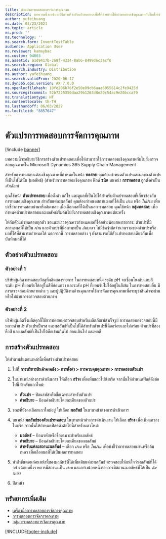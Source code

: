 ```yaml
---
title: ตัวแปรการทดสอบการจัดการคุณภาพ
description: บทความนี้จะอธิบายวิธีการสร้างตัวแปรทดสอบเพื่อให้สามารถใช้การทดสอบเชิงคุณภาพกับใบสั่งตรวจสอบคุณภาพใน Microsoft Dynamics 365 Supply Chain Management
author: yufeihuang
ms.date: 03/23/2021
ms.topic: article
ms.prod: ''
ms.technology: ''
ms.search.form: InventTestTable
audience: Application User
ms.reviewer: kamaybac
ms.custom: 94003
ms.assetid: a1d9417b-268f-4334-8ab6-8499d6c3acf0
ms.search.region: Global
ms.search.industry: Distribution
ms.author: yufeihuang
ms.search.validFrom: 2020-06-17
ms.dyn365.ops.version: AX 7.0.0
ms.openlocfilehash: 10fe206b76f2e50e09cb6aaa6055614c2fe9425d
ms.sourcegitcommit: 52b7225350daa29b1263d8e29c54ac9e20bcca70
ms.translationtype: HT
ms.contentlocale: th-TH
ms.lasthandoff: 06/03/2022
ms.locfileid: "8857647"
---
```

# <a name="quality-management-test-variables"></a>ตัวแปรการทดสอบการจัดการคุณภาพ

[!include [banner](../includes/banner.md)]

บทความนี้จะอธิบายวิธีการสร้างตัวแปรทดสอบเพื่อให้สามารถใช้การทดสอบเชิงคุณภาพกับใบสั่งตรวจสอบคุณภาพใน Microsoft Dynamics 365 Supply Chain Management

สำหรับการทดสอบแต่ละเชิงคุณภาพที่กำหนดในหน้า **ทดสอบ** คุณต้องกำหนดตัวแปรและผลของตัวแปรที่เป็นไปได้นั้น (ผลลัพธ์) (สำหรับการทดสอบเชิงคุณภาพ ฟิลด์ **ชนิด** บนหน้า **การทดสอบ** ถูกตั้งค่าเป็น *ตัวเลือก*)

คุณใช้หน้า **ตัวแปรทดสอบ** เพื่อตั้งค่า แก้ไข และดูผลที่เป็นไปได้สำหรับตัวแปรทดสอบที่เกี่ยวข้องกับการทดสอบเชิงคุณภาพ สำหรับแต่ละผลลัพธ์ คุณต้องกําหนดสถานะผลที่ได้เป็น *ผ่าน* หรือ *ไม่ผ่าน* เพื่อบ่งชี้ว่าการทดสอบผ่านหรือล้มเหลว เมื่อเลือกผลที่ได้เป็นผลการทดสอบ คุณใช้หน้า **กลุ่มทดสอบ** เพื่อกำหนดตัวแปรทดสอบและผลลัพธ์เริ่มต้นไปยังการทดสอบเชิงคุณภาพแต่ละครั้ง

ให้กับตัวแปรทดสอบทุกตัว ขอแนะนำว่าคุณควรกําหนดผลที่ได้อย่างน้อยสองรายการ: ตัวแปรที่มีสถานะผลที่ได้เป็น *ผ่าน* และตัวแปรที่มีสถานะเป็น *ล้มเหลว* ไม่มีขีดจํากัดจํานวนรวมของตัวแปรหรือผลที่ได้ที่สามารถกําหนดได้ นอกจากนี้ การทดสอบต่าง ๆ ยังสามารถใช้ตัวแปรทดสอบเดียวกันเพื่อบันทึกผลที่ได้

## <a name="examples-of-test-variables"></a>ตัวอย่างตัวแปรทดสอบ

### <a name="example-1"></a>ตัวอย่างที่ 1

บริษัทผู้ผลิตจะทดสอบวัสดุที่ผลิตสองรายการ ในการทดสอบหนึ่ง ระดับ pH จะเชื่อมโยงกับแถบสี ระดับ pH ที่ยอมรับได้อยู่ในสีที่อ่อนกว่า และระดับ pH ที่ยอมรับไม่ได้อยู่ในสีเข้ม ในการทดสอบอื่น มีการตรวจสอบด้วยภาพต่าง ๆ และผู้ปฏิบัติงานด้านคุณภาพใช้การจัดการคุณภาพเพื่อระบุว่าสินค้าจะผ่านหรือไม่ผ่านการตรวจสอบด้วยภาพ

### <a name="example-2"></a>ตัวอย่างที่ 2

บริษัทผู้ผลิตซึ่งผลิตคุกกี้ใช้การทดสอบตรวจสอบสำหรับผลิตภัณฑ์สำเร็จรูป การทดสอบตรวจสอบนี้มีหลายตัวแปร ตัวแปรเป็นรส และผลลัพธ์ที่เป็นไปได้สำหรับตัวแปรนี้คืออร่อยและไม่อร่อย ตัวแปรที่สองคือสี และผลลัพธ์ที่เป็นไปได้คือเข้มเกินไป อ่อนเกินไป และพอดี

## <a name="create-a-test-variable"></a>การสร้างตัวแปรทดสอบ

ให้ทำตามขั้นตอนเหล่านี้เพื่อสร้างตัวแปรทดสอบ

1. ไปที่ **การบริหารสินค้าคงคลัง \> การตั้งค่า \> การควบคุมคุณภาพ \> การทดสอบตัวแปร**
1. ในบานหน้าต่างการดำเนินการ ให้เลือก **สร้าง** เพื่อเพิ่มแถวไปยังกริด จากนั้นให้กำหนดฟิลด์ดังต่อไปนี้สำหรับแถวใหม่:

    - **ตัวแปร** – ป้อนรหัสหรือชื่อเฉพาะสำหรับตัวแปร
    - **คำอธิบาย** – ป้อนคำอธิบายโดยละเอียดของตัวแปร

1. ขณะที่ยังคงเลือกแถวใหม่อยู่ ให้เลือก **ผลลัพธ์** ในบานหน้าต่างการดำเนินการ
1. บนหน้า **ผลลัพธ์ของตัวแปรทดสอบ** ในบานหน้าต่างการดําเนินงาน ให้เลือก **สร้าง** เพื่อเพิ่มแถวลงในกริด จากนั้นให้กำหนดฟิลด์ดังต่อไปนี้สำหรับแถวใหม่:

    - **ผลลัพธ์** – ป้อนรหัสหรือชื่อเฉพาะสำหรับผลลัพธ์
    - **คำอธิบาย** – ป้อนคำอธิบายโดยละเอียดของผลลัพธ์
    - **สำหรับแต่ละสถานะผลลัพธ์** – เลือก *ผ่าน* หรือ *ไม่ผ่าน* เพื่อบ่งชี้ว่าการทดสอบผ่านหรือล้มเหลว เมื่อเลือกผลที่ได้เป็นผลการทดสอบ

1. ทําซ้ําขั้นตอนก่อนหน้านี้ของผลลัพธ์ที่ได้เพิ่มเติมแต่ละผลลัพธ์ ตรวจสอบให้แน่ใจว่าผลลัพธ์ที่ได้อย่างน้อยหนึ่งรายการมีสถานะเป็น *ผ่าน* และอย่างน้อยหนึ่งรายการมีสถานะผลลัพธ์ที่ได้เป็น *ล้มเหลว*
1. ปิดหน้า

## <a name="additional-resources"></a>ทรัพยากรเพิ่มเติม

- [เครื่องมือการทดสอบการจัดการคุณภาพ](quality-test-instruments.md)
- [การทดสอบการจัดการคุณภาพ](quality-tests.md)
- [กลุ่มการทดสอบการจัดการคุณภาพ](quality-test-groups.md)

[!INCLUDE[footer-include](../../includes/footer-banner.md)]
